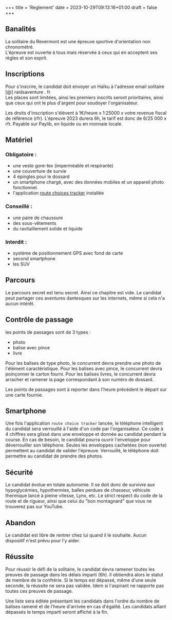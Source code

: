 +++
title = 'Reglement'
date = 2023-10-29T09:13:16+01:00
draft = false
+++

## Banalités

La solitaire du Revermont est une épreuve sportive d'orientation non chronométré.  
L'épreuve est ouverte à tous mais réservée à ceux qui en acceptent ses règles et son esprit.

## Inscriptions

Pour s'inscrire, le candidat doit envoyer un Haïku à l'adresse email solitaire \[@\] raidsaventure . fr  
Les places sont limitées, ainsi les premiers inscrits seront prioritaires, ainsi que ceux qui ont le plus d'argent pour soudoyer l'organisateur.
  
Les droits d'inscription s'élèvent à 1€/heure x 1:25000 x votre revenue fiscal de référence (rfr). 
L'épreuve 2023 durera 6h, le tarif est donc de 6/25 000 x rfr.
Payable sur Paylib, en liquide ou en monnaie locale.
## Matériel

### Obligatoire :

- une veste gore-tex (imperméable et respirante)
- une couverture de survie
- 4 épingles pour le dossard
- un smartphone chargé, avec des données mobiles et un appareil photo fonctionnel.
- l'application [route choices tracker](/route-choices-app) installée

### Conseillé :

- une paire de chaussure
- des sous-vêtements
- du ravitaillement solide et liquide
### Interdit :

- système de positionnement GPS avec fond de carte
- second smartphone
- les SUV
## Parcours

Le parcours secret est tenu secret. Ainsi ce chapitre est vide.
Le candidat peut partager ces aventures dantesques sur les internets, même si cela n'a aucun intérêt.
## Contrôle de passage

les points de passages sont de 3 types :

- photo
- balise avec pince
- livre

Pour les balises de type photo, le concurrent devra prendre une photo de l'élément caractéristique.
Pour les balises avec pince, le concurrent devra poinçonner le carton fourni.
Pour les balises livres, le concurrent devra arracher et ramener la page correspondant à son numéro de dossard.

Les points de passages sont à reporter dans l'heure précédent le départ sur une carte fournie.

## Smartphone

Une fois l'application `route choice tracker` lancée, le téléphone intelligent du candidat sera verrouillé à l'aide d'un code par l'organisateur. 
Ce code à 4 chiffres sera glissé dans une enveloppe et donnée au candidat pendant la course. 
En cas de besoin, le candidat pourra ouvrir l'enveloppe pour déverrouiller son téléphone. 
Seules les enveloppes cachetées (non ouverte) permettent au candidat de valider l'épreuve. 
Verrouillé, le téléphone doit permettre au candidat de prendre des photos.

## Sécurité

Le candidat évolue en totale autonomie. Il se doit donc de survivre aux hypoglycémies, hypothermies, balles perdues de chasseur, véhicule thermique lancé à pleine vitesse, Lynx, etc.
Le strict respect du code de la route et de rigueur, ainsi que celui du "bon montagnard" que vous ne trouverez pas sur YouTube. 
## Abandon

Le candidat est libre de rentrer chez lui quand il le souhaite. Aucun dispositif n'est prévu pour l'y aider.
## Réussite

Pour réussir le défi de la solitaire, le candidat devra ramener toutes les preuves de passage dans les délais imparti (6h). Il obtiendra alors le statut de membre de la confrérie.
Si le temps est dépassé, même d'une seule seconde, la réussite ne sera pas validée. Idem si l'aspirant ne rapporte pas toutes ces preuves de passage.  

Une liste sera éditée présentant les candidats dans l'ordre du nombre de balises ramené et de l'heure d'arrivée en cas d'égalité. 
Les candidats aillant dépassés le temps imparti seront affiché à la fin.
